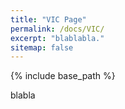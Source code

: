 ```yaml
---
title: "VIC Page"
permalink: /docs/VIC/
excerpt: "blablabla."
sitemap: false
---
```


{% include base_path %}

blabla 